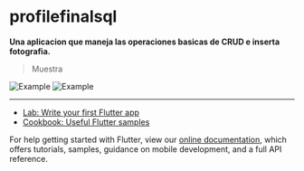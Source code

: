# profilefinalsql 
**Una aplicacion que maneja las operaciones basicas de CRUD e inserta fotografia.**

>Muestra

![Example](https://github.com/MariaDelCarmenHernandezDiaz/photo_sql_final/blob/master/1.jpg "SQLite")
![Example](https://github.com/MariaDelCarmenHernandezDiaz/photo_sql_final/blob/master/2.jpg "SQLite")

***

- [Lab: Write your first Flutter app](https://flutter.dev/docs/get-started/codelab)
- [Cookbook: Useful Flutter samples](https://flutter.dev/docs/cookbook)

For help getting started with Flutter, view our
[online documentation](https://flutter.dev/docs), which offers tutorials,
samples, guidance on mobile development, and a full API reference.
